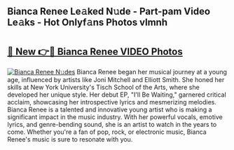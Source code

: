 ## Bianca Renee Le𝚊ked N𝚞de - Part-pam Video Le𝚊ks - Hot Onlyf𝚊ns Photos vlmnh

# <h2><a href="http://ab16801.deff.icu/?id=Bianca+Renee">🔗 New 👉🔴 Bianca Renee VIDEO Photos</a></h2>

[![Bianca Renee N𝚞des](https://i.imgur.com/rIISA9y.gif)](http://ab16801.deff.icu/?id=Bianca+Renee)
Bianca Renee began her musical journey at a young age, influenced by artists like Joni Mitchell and Elliott Smith. She honed her skills at New York University's Tisch School of the Arts, where she developed her unique style. Her debut EP, "I'll Be Waiting," garnered critical acclaim, showcasing her introspective lyrics and mesmerizing melodies. Bianca Renee is a talented and innovative young artist who is making a significant impact in the music industry. With her powerful vocals, emotive lyrics, and genre-bending sound, she is an artist to watch in the years to come. Whether you're a fan of pop, rock, or electronic music, Bianca Renee's music is sure to resonate with you.
